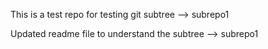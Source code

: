 This is a test repo for testing git subtree --> subrepo1

Updated readme file to understand the subtree --> subrepo1
